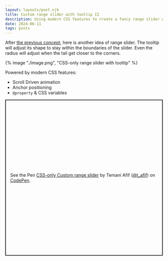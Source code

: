 ```yaml
---
layout: layouts/post.njk
title: Custom range slider with tooltip II
description: Using modern CSS features to create a fancy range slider with tooltop
date: 2024-06-11
tags: posts
---
```


After [the previous concept](/range-slider-tooltip/), here is another idea of range slider. The tooltip will adjust its shape to stay within the boundaries of the slider. Even the radius will adjust when the tail get closer to the corners.

{% image "./image.png", "CSS-only range slider with tooltip" %}

Powered by modern CSS features:
* Scroll Driven animation
* Anchor positioning
* `@property` & CSS variables


<p class="codepen" data-height="400" data-default-tab="result" data-slug-hash="vYweZQa" data-pen-title="CSS-only Custom range slider" data-preview="true" data-user="t_afif" style="height: 500px; box-sizing: border-box; display: flex; align-items: center; justify-content: center; border: 2px solid; margin: 1em 0; padding: 1em;">
  <span>See the Pen <a href="https://codepen.io/t_afif/pen/vYweZQa">
  CSS-only Custom range slider</a> by Temani Afif (<a href="https://codepen.io/t_afif">@t_afif</a>)
  on <a href="https://codepen.io">CodePen</a>.</span>
</p>
<script async src="https://cpwebassets.codepen.io/assets/embed/ei.js"></script>

